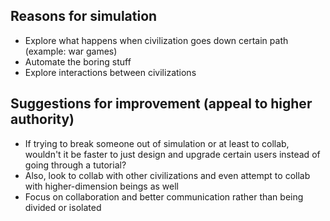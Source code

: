 ## Reasons for simulation
- Explore what happens when civilization goes down certain path (example: war games)
- Automate the boring stuff
- Explore interactions between civilizations

## Suggestions for improvement (appeal to higher authority)
- If trying to break someone out of simulation or at least to collab, wouldn't it be faster to just design and upgrade certain users instead of going through a tutorial?
- Also, look to collab with other civilizations and even attempt to collab with higher-dimension beings as well
- Focus on collaboration and better communication rather than being divided or isolated
